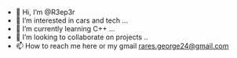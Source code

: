 - 👋 Hi, I’m @R3ep3r
- 👀 I’m interested in cars and tech ...
- 🌱 I’m currently learning C++ ...
- 💞️ I’m looking to collaborate on projects ..
- 📫 How to reach me here or my gmail rares.george24@gmail.com

<!---
R3ep3r/R3ep3r is a ✨ special ✨ repository because its `README.md` (this file) appears on your GitHub profile.
You can click the Preview link to take a look at your changes.
--->
